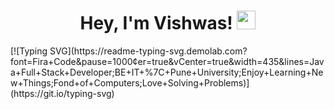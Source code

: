 <h1 align="center">Hey, I'm Vishwas! <img src="https://media.giphy.com/media/hvRJCLFzcasrR4ia7z/giphy.gif" width="30"></h1>
[![Typing SVG](https://readme-typing-svg.demolab.com?font=Fira+Code&pause=1000&center=true&vCenter=true&width=435&lines=Java+Full+Stack+Developer;BE+IT+%7C+Pune+University;Enjoy+Learning+New+Things;Fond+of+Computers;Love+Solving+Problems)](https://git.io/typing-svg)
